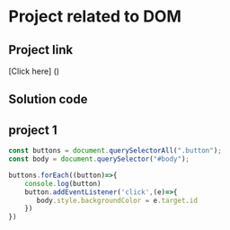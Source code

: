 # Project related to DOM

## Project link

[Click here] ()

## Solution code

## project 1

```javascript
const buttons = document.querySelectorAll(".button");
const body = document.querySelector("#body");

buttons.forEach((button)=>{
    console.log(button)
    button.addEventListener('click',(e)=>{
       body.style.backgroundColor = e.target.id
    })
})
```
